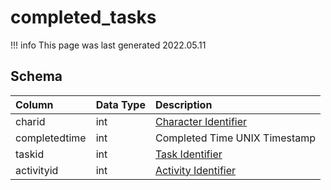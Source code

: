 # completed_tasks

!!! info
	This page was last generated 2022.05.11

## Schema

| Column | Data Type | Description |
| :--- | :--- | :--- |
| charid | int | [Character Identifier](../../schema/characters/character_data.md) |
| completedtime | int | Completed Time UNIX Timestamp |
| taskid | int | [Task Identifier](tasks.md) |
| activityid | int | [Activity Identifier](task_activities.md) |

